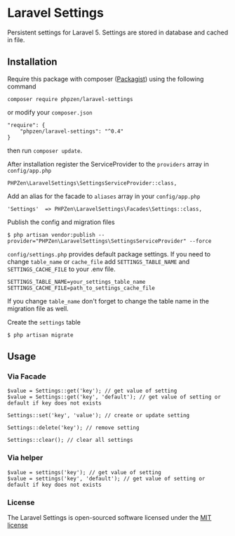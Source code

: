 # Laravel Settings
Persistent settings for Laravel 5.
Settings are stored in database and cached in file.

## Installation
Require this package with composer ([Packagist](https://packagist.org/packages/phpzen/laravel-settings)) using the following command

    composer require phpzen/laravel-settings

or modify your `composer.json`

    "require": {
        "phpzen/laravel-settings": "^0.4"
    }

then run `composer update`.

After installation register the ServiceProvider to the `providers` array in `config/app.php`

    PHPZen\LaravelSettings\SettingsServiceProvider::class,

Add an alias for the facade to `aliases` array in  your `config/app.php`

    'Settings'  => PHPZen\LaravelSettings\Facades\Settings::class,

Publish the config and migration files

    $ php artisan vendor:publish --provider="PHPZen\LaravelSettings\SettingsServiceProvider" --force

`config/settings.php` provides default package settings. If you need to change `table_name` or `cache_file` add `SETTINGS_TABLE_NAME` and `SETTINGS_CACHE_FILE` to your .env file.
    
    SETTINGS_TABLE_NAME=your_settings_table_name
    SETTINGS_CACHE_FILE=path_to_settings_cache_file
    
If you change `table_name` don't forget to change the table name in the migration file as well.

Create the `settings` table

    $ php artisan migrate

## Usage

### Via Facade

    $value = Settings::get('key'); // get value of setting
    $value = Settings::get('key', 'default'); // get value of setting or default if key does not exists
    
    Settings::set('key', 'value'); // create or update setting
    
    Settings::delete('key'); // remove setting
    
    Settings::clear(); // clear all settings
    
### Via helper
    
    $value = settings('key'); // get value of setting
    $value = settings('key', 'default'); // get value of setting or default if key does not exists

### License

The Laravel Settings is open-sourced software licensed under the [MIT license](http://opensource.org/licenses/MIT)